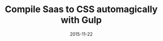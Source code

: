 ---
layout: post
title:  "Compile Saas to CSS automagically with Gulp"
date:   2015-11-22
categories: Gulp
---